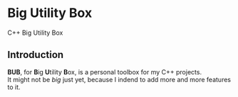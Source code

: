 # Big Utility Box
C++ Big Utility Box

## Introduction
**BUB**, for **B**ig **U**tility **B**ox, is a personal toolbox for my C++ projects.  
It might not be *big* just yet, because I indend to add more and more features to it.
